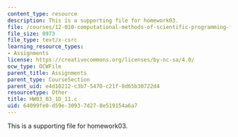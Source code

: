 ```yaml
---
content_type: resource
description: This is a supporting file for homework03.
file: /courses/12-010-computational-methods-of-scientific-programming-fall-2011/64099fe0d59e30937d278e519154a6a7_HW03_03_1D_11.c
file_size: 8973
file_type: text/x-csrc
learning_resource_types:
- Assignments
license: https://creativecommons.org/licenses/by-nc-sa/4.0/
ocw_type: OCWFile
parent_title: Assignments
parent_type: CourseSection
parent_uid: e4d10212-c3b7-5470-c21f-8d65b30722d4
resourcetype: Other
title: HW03_03_1D_11.c
uid: 64099fe0-d59e-3093-7d27-8e519154a6a7
---
```

This is a supporting file for homework03.